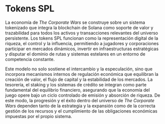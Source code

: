 # Tokens SPL

La economía de _The Corporate Wars_ se construye sobre un sistema tokenizado que integra la blockchain de Solana como soporte de valor y trazabilidad para todos los activos y transacciones relevantes del universo persistente. Los tokens SPL funcionan como la representación digital de la riqueza, el control y la influencia, permitiendo a jugadores y corporaciones participar en mercados dinámicos, invertir en infraestructuras estratégicas y disputar el dominio de rutas y sistemas estelares en un entorno de competencia constante.

Este modelo no solo sostiene el intercambio y la especulación, sino que incorpora mecanismos internos de regulación económica que equilibran la creación de valor, el flujo de capital y la estabilidad de los mercados. La tesorería, el staking y los sistemas de crédito se integran como parte fundamental del equilibrio financiero, asegurando que la economía del juego opere bajo un ciclo controlado de emisión y absorción de riqueza. De este modo, la progresión y el éxito dentro del universo de _The Corporate Wars_ dependen tanto de la estrategia y la expansión como de la correcta gestión de los recursos y el cumplimiento de las obligaciones económicas impuestas por el propio sistema.
